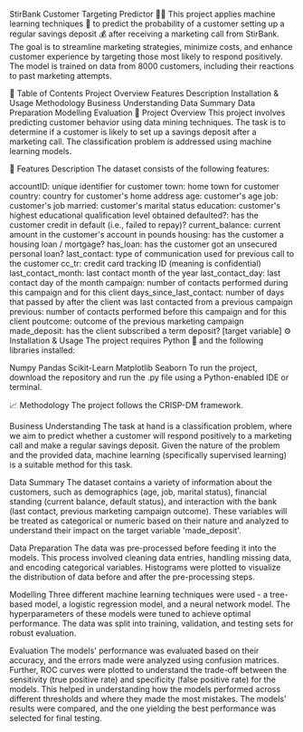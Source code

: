 StirBank Customer Targeting Predictor :bank::dart:
This project applies machine learning techniques :robot: to predict the probability of a customer setting up a regular savings deposit :moneybag: after receiving a marketing call from StirBank. The goal is to streamline marketing strategies, minimize costs, and enhance customer experience by targeting those most likely to respond positively. The model is trained on data from 8000 customers, including their reactions to past marketing attempts.

:bookmark_tabs: Table of Contents
Project Overview
Features Description
Installation & Usage
Methodology
Business Understanding
Data Summary
Data Preparation
Modelling
Evaluation
:dart: Project Overview <a name="project-overview"></a>
This project involves predicting customer behavior using data mining techniques. The task is to determine if a customer is likely to set up a savings deposit after a marketing call. The classification problem is addressed using machine learning models.

:memo: Features Description <a name="features-description"></a>
The dataset consists of the following features:

accountID: unique identifier for customer
town: home town for customer
country: country for customer's home address
age: customer's age
job: customer's job
married: customer's marital status
education: customer's highest educational qualification level obtained
defaulted?: has the customer credit in default (i.e., failed to repay)?
current_balance: current amount in the customer's account in pounds
housing: has the customer a housing loan / mortgage?
has_loan: has the customer got an unsecured personal loan?
last_contact: type of communication used for previous call to the customer
cc_tr: credit card tracking ID (meaning is confidential)
last_contact_month: last contact month of the year
last_contact_day: last contact day of the month
campaign: number of contacts performed during this campaign and for this client
days_since_last_contact: number of days that passed by after the client was last contacted from a previous campaign
previous: number of contacts performed before this campaign and for this client
poutcome: outcome of the previous marketing campaign
made_deposit: has the client subscribed a term deposit? [target variable]
:gear: Installation & Usage <a name="installation-usage"></a>
The project requires Python :snake: and the following libraries installed:

Numpy
Pandas
Scikit-Learn
Matplotlib
Seaborn
To run the project, download the repository and run the .py file using a Python-enabled IDE or terminal.

:chart_with_upwards_trend: Methodology <a name="methodology"></a>
The project follows the CRISP-DM framework.

Business Understanding <a name="business-understanding"></a>
The task at hand is a classification problem, where we aim to predict whether a customer will respond positively to a marketing call and make a regular savings deposit. Given the nature of the problem and the provided data, machine learning (specifically supervised learning) is a suitable method for this task.

Data Summary <a name="data-summary"></a>
The dataset contains a variety of information about the customers, such as demographics (age, job, marital status), financial standing (current balance, default status), and interaction with the bank (last contact, previous marketing campaign outcome). These variables will be treated as categorical or numeric based on their nature and analyzed to understand their impact on the target variable 'made_deposit'.

Data Preparation <a name="data-preparation"></a>
The data was pre-processed before feeding it into the models. This process involved cleaning data entries, handling missing data, and encoding categorical variables. Histograms were plotted to visualize the distribution of data before and after the pre-processing steps.

Modelling <a name="modelling"></a>
Three different machine learning techniques were used - a tree-based model, a logistic regression model, and a neural network model. The hyperparameters of these models were tuned to achieve optimal performance. The data was split into training, validation, and testing sets for robust evaluation.

Evaluation <a name="evaluation"></a>
The models' performance was evaluated based on their accuracy, and the errors made were analyzed using confusion matrices. Further, ROC curves were plotted to understand the trade-off between the sensitivity (true positive rate) and specificity (false positive rate) for the models. This helped in understanding how the models performed across different thresholds and where they made the most mistakes. The models' results were compared, and the one yielding the best performance was selected for final testing.